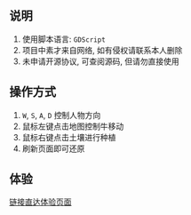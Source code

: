 ## 说明
1. 使用脚本语言: `GDScript`
2. 项目中素才来自网络, 如有侵权请联系本人删除
3. 未申请开源协议, 可查阅源码, 但请勿直接使用

## 操作方式
1. `W`, `S`, `A`, `D` 控制人物方向
2. 鼠标左键点击地图控制牛移动
3. 鼠标右键点击土壤进行种植
4. 刷新页面即可还原


## 体验
[链接直达体验页面](https://learntilemapbysd.vercel.app/)
